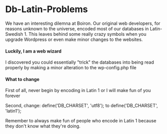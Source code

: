 # Db-Latin-Problems

<p>We have an interesting dilemna at Boiron. Our original web developers, for reasons unknown to the universe, encoded most of our databases in Latin-Swedish 1. This leaves behind some really crazy symbols when you upgrade Wordpress or even make minor changes to the websites.</p>

<h4>Luckily, I am a web wizard</h4>

<p>I discovered you could essentially "trick" the databases into being read properly by making a minor alteration to the wp-config.php file</p>

<h4>What to change</h4>

<p>First of all, never begin by encoding in Latin 1 or I will make fun of you forever</p>

<p>Second, change: define('DB_CHARSET', 'utf8'); to define('DB_CHARSET', 'latin1');</p>

Remember to always make fun of people who encode in Latin 1 because they don't know what they're doing. 


